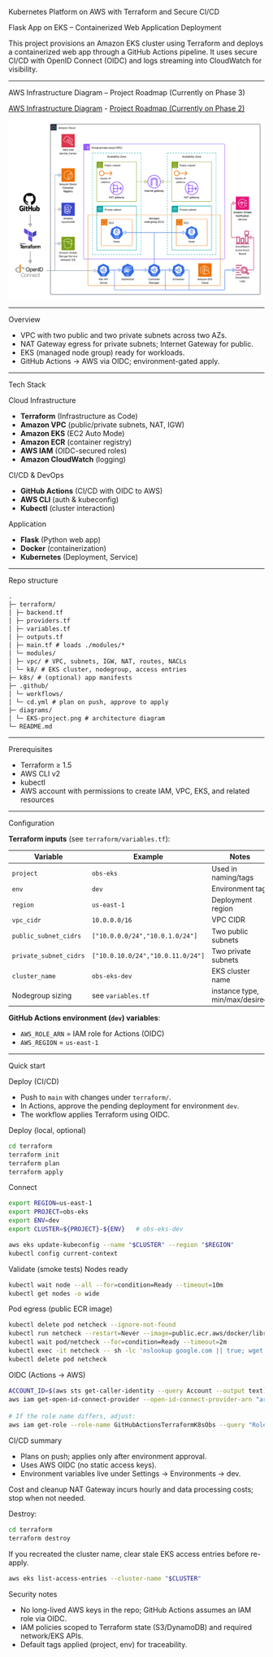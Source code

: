 Kubernetes Platform on AWS with Terraform and Secure CI/CD

Flask App on EKS – Containerized Web Application Deployment  

This project provisions an Amazon EKS cluster using Terraform and deploys a containerized web app through a GitHub Actions pipeline. It uses secure CI/CD with OpenID Connect (OIDC) and logs streaming into CloudWatch for visibility.

---

AWS Infrastructure Diagram – Project Roadmap (Currently on Phase 3)

[AWS Infrastructure Diagram](https://github.com/adma224/cloud-native-eks-platform/blob/main/diagrams/EKS-project.png) - [Project Roadmap (Currently on Phase 2)](https://github.com/adma224/cloud-native-eks-platform/wiki/Project-Roadmap)

![Architecture Diagram](https://github.com/adma224/cloud-native-eks-platform/blob/main/diagrams/EKS-project.png)

---

Overview

- VPC with two public and two private subnets across two AZs.
- NAT Gateway egress for private subnets; Internet Gateway for public.
- EKS (managed node group) ready for workloads.
- GitHub Actions → AWS via OIDC; environment-gated apply.

---

Tech Stack

Cloud Infrastructure
- **Terraform** (Infrastructure as Code)  
- **Amazon VPC** (public/private subnets, NAT, IGW)  
- **Amazon EKS** (EC2 Auto Mode)  
- **Amazon ECR** (container registry)  
- **AWS IAM** (OIDC-secured roles)  
- **Amazon CloudWatch** (logging)  

CI/CD & DevOps
- **GitHub Actions** (CI/CD with OIDC to AWS)  
- **AWS CLI** (auth & kubeconfig)  
- **Kubectl** (cluster interaction)  

Application
- **Flask** (Python web app)  
- **Docker** (containerization)  
- **Kubernetes** (Deployment, Service)  

---

Repo structure
```
.
├─ terraform/
│ ├─ backend.tf
│ ├─ providers.tf
│ ├─ variables.tf
│ ├─ outputs.tf
│ ├─ main.tf # loads ./modules/*
│ └─ modules/
│ ├─ vpc/ # VPC, subnets, IGW, NAT, routes, NACLs
│ └─ k8/ # EKS cluster, nodegroup, access entries
├─ k8s/ # (optional) app manifests
├─ .github/
│ └─ workflows/
│ └─ cd.yml # plan on push, approve to apply
├─ diagrams/
│ └─ EKS-project.png # architecture diagram
└─ README.md
```

---

Prerequisites

- Terraform ≥ 1.5
- AWS CLI v2
- kubectl
- AWS account with permissions to create IAM, VPC, EKS, and related resources

---

Configuration

**Terraform inputs** (see `terraform/variables.tf`):

| Variable               | Example                  | Notes                          |
|------------------------|--------------------------|--------------------------------|
| `project`              | `obs-eks`               | Used in naming/tags            |
| `env`                  | `dev`                   | Environment tag                |
| `region`               | `us-east-1`             | Deployment region              |
| `vpc_cidr`             | `10.0.0.0/16`           | VPC CIDR                       |
| `public_subnet_cidrs`  | `["10.0.0.0/24","10.0.1.0/24"]`   | Two public subnets   |
| `private_subnet_cidrs` | `["10.0.10.0/24","10.0.11.0/24"]` | Two private subnets  |
| `cluster_name`         | `obs-eks-dev`           | EKS cluster name               |
| Nodegroup sizing       | see `variables.tf`       | instance type, min/max/desired |

**GitHub Actions environment (`dev`) variables**:

- `AWS_ROLE_ARN` = IAM role for Actions (OIDC)
- `AWS_REGION`   = `us-east-1`

---

Quick start

Deploy (CI/CD)
- Push to `main` with changes under `terraform/`.  
- In Actions, approve the pending deployment for environment `dev`.  
- The workflow applies Terraform using OIDC.

Deploy (local, optional)
```bash
cd terraform
terraform init
terraform plan
terraform apply
```
Connect
```bash
export REGION=us-east-1
export PROJECT=obs-eks
export ENV=dev
export CLUSTER=${PROJECT}-${ENV}   # obs-eks-dev
```
```bash
aws eks update-kubeconfig --name "$CLUSTER" --region "$REGION"
kubectl config current-context
```
Validate (smoke tests)
Nodes ready
```bash
kubectl wait node --all --for=condition=Ready --timeout=10m
kubectl get nodes -o wide
```
Pod egress (public ECR image)
```bash
kubectl delete pod netcheck --ignore-not-found
kubectl run netcheck --restart=Never --image=public.ecr.aws/docker/library/busybox:latest -- sleep 3600
kubectl wait pod/netcheck --for=condition=Ready --timeout=2m
kubectl exec -it netcheck -- sh -lc 'nslookup google.com || true; wget -S --spider https://www.google.com 2>&1 | sed -n "1,12p"'
kubectl delete pod netcheck
```
OIDC (Actions → AWS)
```bash
ACCOUNT_ID=$(aws sts get-caller-identity --query Account --output text)
aws iam get-open-id-connect-provider --open-id-connect-provider-arn "arn:aws:iam::${ACCOUNT_ID}:oidc-provider/token.actions.githubusercontent.com" --query "{Url:Url}"

# If the role name differs, adjust:
aws iam get-role --role-name GitHubActionsTerraformK8sObs --query "Role.AssumeRolePolicyDocument"
```
CI/CD summary
- Plans on push; applies only after environment approval.
- Uses AWS OIDC (no static access keys).
- Environment variables live under Settings → Environments → dev.

Cost and cleanup
NAT Gateway incurs hourly and data processing costs; stop when not needed.

Destroy:

```bash
cd terraform
terraform destroy
```
If you recreated the cluster name, clear stale EKS access entries before re-apply.

```bash
aws eks list-access-entries --cluster-name "$CLUSTER"
```
Security notes
- No long-lived AWS keys in the repo; GitHub Actions assumes an IAM role via OIDC.
- IAM policies scoped to Terraform state (S3/DynamoDB) and required network/EKS APIs.
- Default tags applied (project, env) for traceability.
